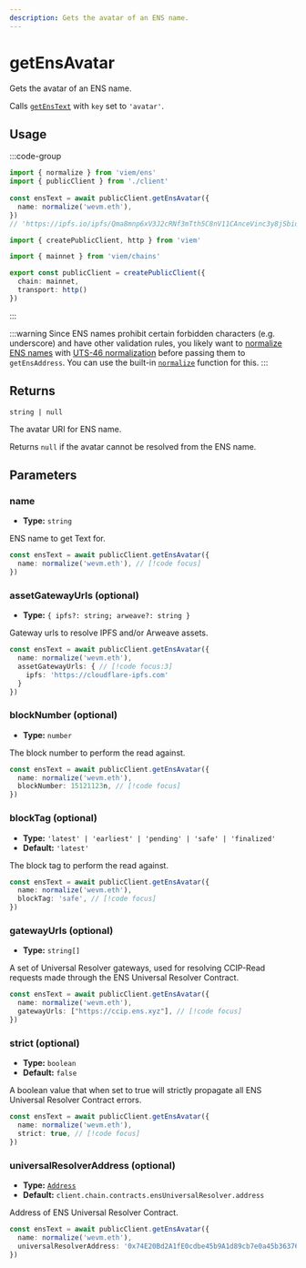 ```yaml
---
description: Gets the avatar of an ENS name.
---
```


# getEnsAvatar

Gets the avatar of an ENS name.

Calls [`getEnsText`](/docs/ens/actions/getEnsText) with `key` set to `'avatar'`.

## Usage

:::code-group

```ts [example.ts]
import { normalize } from 'viem/ens'
import { publicClient } from './client'
 
const ensText = await publicClient.getEnsAvatar({
  name: normalize('wevm.eth'),
})
// 'https://ipfs.io/ipfs/Qma8mnp6xV3J2cRNf3mTth5C8nV11CAnceVinc3y8jSbio'
```

```ts [client.ts]
import { createPublicClient, http } from 'viem'

import { mainnet } from 'viem/chains'

export const publicClient = createPublicClient({
  chain: mainnet,
  transport: http()
})
```

:::

:::warning
Since ENS names prohibit certain forbidden characters (e.g. underscore) and have other validation rules, you likely want to [normalize ENS names](https://docs.ens.domains/contract-api-reference/name-processing#normalising-names) with [UTS-46 normalization](https://unicode.org/reports/tr46) before passing them to `getEnsAddress`. You can use the built-in [`normalize`](/docs/ens/utilities/normalize) function for this.
:::

## Returns

`string | null`

The avatar URI for ENS name.

Returns `null` if the avatar cannot be resolved from the ENS name.

## Parameters

### name

- **Type:** `string`

ENS name to get Text for.

```ts
const ensText = await publicClient.getEnsAvatar({
  name: normalize('wevm.eth'), // [!code focus]
})
```

### assetGatewayUrls (optional)

- **Type:** `{ ipfs?: string; arweave?: string }`

Gateway urls to resolve IPFS and/or Arweave assets.

```ts
const ensText = await publicClient.getEnsAvatar({
  name: normalize('wevm.eth'),
  assetGatewayUrls: { // [!code focus:3]
    ipfs: 'https://cloudflare-ipfs.com'
  }
})
```

### blockNumber (optional)

- **Type:** `number`

The block number to perform the read against.

```ts
const ensText = await publicClient.getEnsAvatar({
  name: normalize('wevm.eth'),
  blockNumber: 15121123n, // [!code focus]
})
```

### blockTag (optional)

- **Type:** `'latest' | 'earliest' | 'pending' | 'safe' | 'finalized'`
- **Default:** `'latest'`

The block tag to perform the read against.

```ts
const ensText = await publicClient.getEnsAvatar({
  name: normalize('wevm.eth'),
  blockTag: 'safe', // [!code focus]
})
```

### gatewayUrls (optional)

- **Type:** `string[]`

A set of Universal Resolver gateways, used for resolving CCIP-Read requests made through the ENS Universal Resolver Contract.

```ts
const ensText = await publicClient.getEnsAvatar({
  name: normalize('wevm.eth'), 
  gatewayUrls: ["https://ccip.ens.xyz"], // [!code focus]
})
```

### strict (optional)

- **Type:** `boolean`
- **Default:** `false`

A boolean value that when set to true will strictly propagate all ENS Universal Resolver Contract errors.

```ts
const ensText = await publicClient.getEnsAvatar({
  name: normalize('wevm.eth'), 
  strict: true, // [!code focus]
})
```

### universalResolverAddress (optional)

- **Type:** [`Address`](/docs/glossary/types#address)
- **Default:** `client.chain.contracts.ensUniversalResolver.address`

Address of ENS Universal Resolver Contract.

```ts
const ensText = await publicClient.getEnsAvatar({
  name: normalize('wevm.eth'),
  universalResolverAddress: '0x74E20Bd2A1fE0cdbe45b9A1d89cb7e0a45b36376', // [!code focus]
})
```